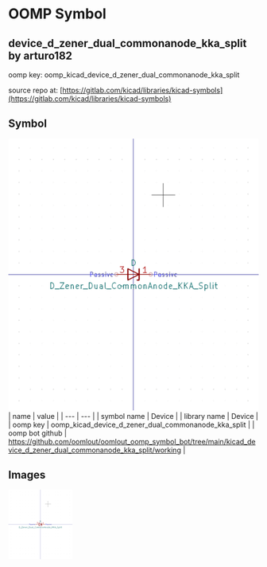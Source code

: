 # OOMP Symbol  
## device_d_zener_dual_commonanode_kka_split  by arturo182  
  
oomp key: oomp_kicad_device_d_zener_dual_commonanode_kka_split  
  
source repo at: [https://gitlab.com/kicad/libraries/kicad-symbols](https://gitlab.com/kicad/libraries/kicad-symbols)  
## Symbol  
  
[![working.png](working_600.png)](working.png)  
| name | value | 
| --- | --- | 
| symbol name | Device | 
| library name | Device | 
| oomp key | oomp_kicad_device_d_zener_dual_commonanode_kka_split | 
| oomp bot github | https://github.com/oomlout/oomlout_oomp_symbol_bot/tree/main/kicad_device_d_zener_dual_commonanode_kka_split/working | 
## Images  
  
[![working.png](working_140.png)](working.png)  
